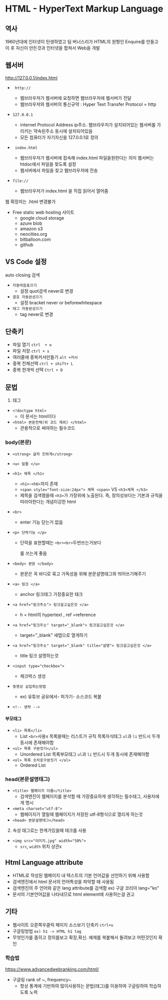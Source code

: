 # HTML - HyperText Markup Language    
                  
## 역사
1960년대에 인터넷이 탄생하였고 팀 버너스리가 HTML의 원형인 Enquire를 만들고 이 후 
자신이 만든것과 인터넷을 합쳐서 Web을 개발

## 웹서버 
http://127.0.0.1/index.html  

- ``` http://```

  - 웹브라우저가 웹서버에 요청하면 웹브라우저에 웹서버가 전달
  - 웹브라우저와 웹서버의 통신규약 : Hyper Text Transfer Protocol  = http
- ```127.0.0.1```
  - internet Protocol Address ip주소. 웹브라우저가 설치되어있는 웹서버를 가리키는 약속된주소 동시에 설치되어있음
  - 모든 컴퓨터가 자기자신을 127.0.0.1로 정의           
- ``` index.html```
  - 웹브라우저가 웹서버에 접속해 index.html 파일을원한다는 의미 웹서버는 htdoc에서 파일을 찾도록 설정
  - 웹서버에서 파일을 찾고 웹브라우저에 전송
- ```file://```
  - 웹브라우저가 index.html 을 직접 읽어서 열어줌 

웹 확장자는 .html  변경불가 

- Free static web hosting 사이트   
    - google cloud storage    
    - azure blob    
    - amazon s3   
    - neocities.org   
    - bitballoon.com    
    - github    


## VS Code 설정
auto closing 검색
- ```자동따음표끄기 ```   
  - 설정 quot검색 never로 변경
- ```괄호 자동완성끄기```    
  - 설정 bracket never or beforewhitespace
- ```태그 자동완성끄기 ```   
  - tag never로 변경

## 단축키
- 파일 열기 ```ctrl  + o```
- 파일 저장 ```ctrl + s```
- 여러줄에 중복커서만들기 ```alt +커서```
- 중복 전체선택 ```ctrl + shift+ L```
- 중복 한개씩 선택 ```Ctrl + D``` 

## 문법

1. 태그

- ```<!doctype html>```
  -  이 문서는 html이다
- ```<html> 본문전체(위 코드 제외) </html>```  
  - 관용적으로 써야하는 필수코드
  
### body(본문)
- ```<strong> 글자 진하게</strong>``` 

- ```<u> 밑줄 </u>```
- ```<h1> 제목 </h1> ```
  - ```<h1>~<h6>```까지 존재 
  -  ```<span style="font-size:24px"> 제목 <span>``` VS ```<h3>제목 </h3>``` 
    - 제목을 검색했을때 ```<h3>```가 가장위에 노출된다. 즉, 창의성보다는 기본과 규칙을따라야한다는 개념이강한 html

- ```<br>```
  - enter 기능 닫는거 없읍
- ```<p> 단락기능 </p>```
  - 단락을 표현할때는 ```<br><br>```두번쓰는거보다 <p>를 쓰는게 좋음
- ```<body> 본문 </body>```
  - 본문은 꼭 바디로 묶고 가독성을 위해 본문설명태그와 띄어쓰기해주기
- ```<a> 링크 </a>```
  - anchor 링크태그 가장중요한 태크
- ```<a href="링크주소"> 링크걸고싶은것 </a>```
  - h = html의 hypertext , ref =reference 
- ```<a href="링크주소" target="_blank"> 링크걸고싶은것 </a>```
    - target="_blank" 새탭으로 열게하기
- ```<a href="링크주소" target="_blank" title="설명"> 링크걸고싶은것 </a>``` 
    - title 링크 설명하는것
- ```<input type="checkbox">```		 
    - 체크박스 생성
- ```동영상 삽입하는방법``` 
  - ex) 유튜브 공유에서- 퍼가기- 소스코드 복붙 
- ```<!-- 생략 -->```           
    
####  부모태그
- ```<li> 목록</li>``` 			
  - List ```<br>```사용x 목록쓸때는 리스트가 규칙 목록자식태그 ```ul```과 ```li``` 반드시 두개 동시에 존재해야함
- ```<ul> 목록 구분짓기</ul>``` 	
  - Unordered List 목록부모태그 ```ul```과 ```li``` 반드시 두개 동시에 존재해야함
- ```<ol> 목록 숫자로구분짓기 </ol>```	
  - Ordered List 

  
### head(본문설명태그)
  
- ```<title> 웹페이지 이름</title>```	
  - 검색엔진이 웹페이지를 분석할 때 가장중요하게 생각하는 필수태그, 사용자에게 명시
- ```<meta charset="utf-8">```		
  - 웹페이지가 열릴때 웹페이지가 저장된 utf-8형식으로 열리게 하는것
- ```<head> 본문설명태그</head>```	


2. 속성 
태그로는 한계가있을때 태크를 사용
- ```<img src="이미지.jpg" width="50%">```
  - ```src```, ```width``` 위치 상관x
 
## Html Language attribute
- HTML로 작성된 웹페이지 내 텍스트의 기본 언어값을 선언하기 위해 사용함
- 검색엔진에서 html 문서의 언어특성을 파악할 때 사용됨
- 검색엔진의 주 언어와 같은 lang attribute를 검색함 ex) 구글 코리아 lang="ko"
- 문서의 기본언어값을 나타내므로 html element에 사용하는걸 권고

## 기타 
- 웹사이트 오른쪽우클릭 페이지 소스보기  단축키 ```ctrl+u```
- 구글링방법 ```ex) h1 -> HTML h1 tag```
 - 무엇인가를 좁히고 정의를보고 확장,확신. 예제를 복붙해서 돌려보고 어떤것인지 확인

### 학습법 
https://www.advancedwebranking.com/html/ 
- 구글링 rank of ~, frequency~
  -  항상 통계에 기반하여 많이사용하는 문법(태그)를 이용하여 구글링하여 학습하도록 노력
